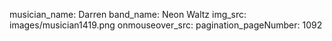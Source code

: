 musician_name: Darren
band_name: Neon Waltz
img_src: images/musician1419.png
onmouseover_src: 
pagination_pageNumber: 1092